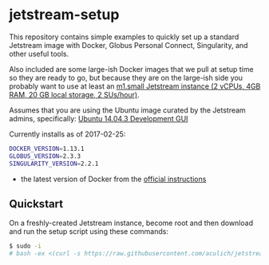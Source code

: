 # jetstream-setup

This repository contains simple examples to quickly set up a standard Jetstream image with Docker, Globus Personal Connect, Singularity, and other useful tools.

Also included are some large-ish Docker images that we pull at setup time so they are ready to go, but because they are on the large-ish side you probably want to use at least an [m1.small Jetstream instance (2 vCPUs, 4GB RAM, 20 GB local storage, 2 SUs/hour)](http://jetstream-cloud.org/general-vms.php).

Assumes that you are using the Ubuntu image curated by the Jetstream admins, specifically: [Ubuntu 14.04.3 Development GUI](https://use.jetstream-cloud.org/application/images/54)

Currently installs as of 2017-02-25:

```bash
DOCKER_VERSION=1.13.1
GLOBUS_VERSION=2.3.3
SINGULARITY_VERSION=2.2.1
```

- the latest version of Docker from the [official instructions](https://docs.docker.com/engine/installation/linux/ubuntu/)

## Quickstart
On a freshly-created Jetstream instance, become root and then download and run the setup script using these commands:

```bash
$ sudo -i
# bash -ex <(curl -s https://raw.githubusercontent.com/aculich/jetstream-setup/master/jetstream-setup.sh)
```
